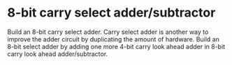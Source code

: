 # 8-bit carry select adder/subtractor
Build an 8-bit carry select adder. Carry select adder is another way to improve the adder circuit by duplicating the amount of hardware. 
Build an 8-bit select adder by adding one more 4-bit carry look ahead adder in 8-bit carry look ahead adder/subtractor.
